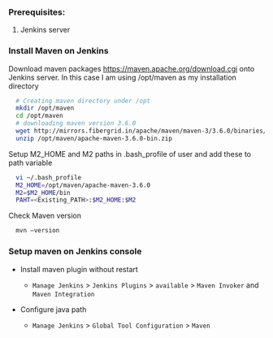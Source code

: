 
### Prerequisites:
1. Jenkins server

### Install Maven on Jenkins 
Download maven packages https://maven.apache.org/download.cgi onto Jenkins server. In this case I am using /opt/maven as my installation directory 

```sh
  # Creating maven directory under /opt
  mkdir /opt/maven
  cd /opt/maven
  # downloading maven version 3.6.0
  wget http://mirrors.fibergrid.in/apache/maven/maven-3/3.6.0/binaries/apache-maven-3.6.0-bin.zip
  unzip /opt/maven/apache-maven-3.6.0-bin.zip
 ```
  
Setup M2_HOME and M2 paths in .bash_profile of user and add these to path variable
```sh
  vi ~/.bash_profile
  M2_HOME=/opt/maven/apache-maven-3.6.0
  M2=$M2_HOME/bin
  PAHT=<Existing_PATH>:$M2_HOME:$M2
```

Check Maven version
```sh
  mvn –version
 ```
 
### Setup maven on Jenkins console

- Install maven plugin without restart
  - `Manage Jenkins` > `Jenkins Plugins` > `available` > `Maven Invoker` and `Maven Integration`

- Configure java path
  - `Manage Jenkins` > `Global Tool Configuration` > `Maven`
